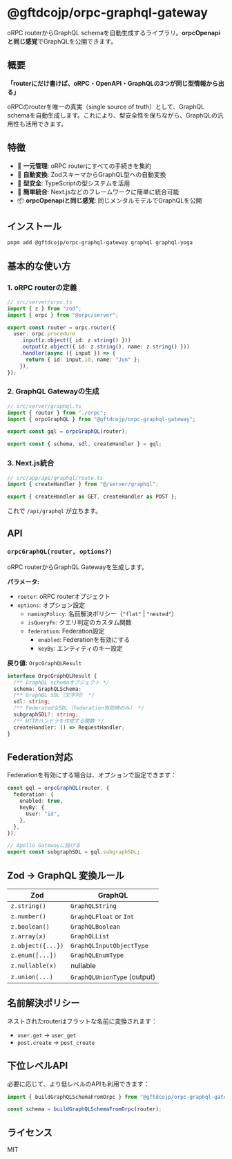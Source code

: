 # @gftdcojp/orpc-graphql-gateway

oRPC routerからGraphQL schemaを自動生成するライブラリ。**orpcOpenapiと同じ感覚**でGraphQLを公開できます。

## 概要

**「routerにだけ書けば、oRPC・OpenAPI・GraphQLの3つが同じ型情報から出る」**

oRPCのrouterを唯一の真実（single source of truth）として、GraphQL schemaを自動生成します。これにより、型安全性を保ちながら、GraphQLの汎用性も活用できます。

## 特徴

- 🎯 **一元管理**: oRPC routerにすべての手続きを集約
- 🔄 **自動変換**: ZodスキーマからGraphQL型への自動変換
- 🚀 **型安全**: TypeScriptの型システムを活用
- 🔌 **簡単統合**: Next.jsなどのフレームワークに簡単に統合可能
- 📦 **orpcOpenapiと同じ感覚**: 同じメンタルモデルでGraphQLを公開

## インストール

```bash
pnpm add @gftdcojp/orpc-graphql-gateway graphql graphql-yoga
```

## 基本的な使い方

### 1. oRPC routerの定義

```typescript
// src/server/orpc.ts
import { z } from "zod";
import { orpc } from "@orpc/server";

export const router = orpc.router({
  user: orpc.procedure
    .input(z.object({ id: z.string() }))
    .output(z.object({ id: z.string(), name: z.string() }))
    .handler(async ({ input }) => {
      return { id: input.id, name: "Jun" };
    }),
});
```

### 2. GraphQL Gatewayの生成

```typescript
// src/server/graphql.ts
import { router } from "./orpc";
import { orpcGraphQL } from "@gftdcojp/orpc-graphql-gateway";

export const gql = orpcGraphQL(router);

export const { schema, sdl, createHandler } = gql;
```

### 3. Next.js統合

```typescript
// src/app/api/graphql/route.ts
import { createHandler } from "@/server/graphql";

export { createHandler as GET, createHandler as POST };
```

これで `/api/graphql` が立ちます。

## API

### `orpcGraphQL(router, options?)`

oRPC routerからGraphQL Gatewayを生成します。

**パラメータ:**

- `router`: oRPC routerオブジェクト
- `options`: オプション設定
  - `namingPolicy`: 名前解決ポリシー（`"flat"` | `"nested"`）
  - `isQueryFn`: クエリ判定のカスタム関数
  - `federation`: Federation設定
    - `enabled`: Federationを有効にする
    - `keyBy`: エンティティのキー設定

**戻り値:** `OrpcGraphQLResult`

```typescript
interface OrpcGraphQLResult {
  /** GraphQL schemaオブジェクト */
  schema: GraphQLSchema;
  /** GraphQL SDL（文字列） */
  sdl: string;
  /** FederatedなSDL（federation有効時のみ） */
  subgraphSDL?: string;
  /** HTTPハンドラを作成する関数 */
  createHandler: () => RequestHandler;
}
```

## Federation対応

Federationを有効にする場合は、オプションで設定できます：

```typescript
const gql = orpcGraphQL(router, {
  federation: {
    enabled: true,
    keyBy: {
      User: "id",
    },
  },
});

// Apollo Gatewayに投げる
export const subgraphSDL = gql.subgraphSDL;
```

## Zod → GraphQL 変換ルール

| Zod               | GraphQL                    |
| ----------------- | -------------------------- |
| `z.string()`      | `GraphQLString`            |
| `z.number()`      | `GraphQLFloat` or `Int`    |
| `z.boolean()`      | `GraphQLBoolean`           |
| `z.array(x)`      | `GraphQLList`              |
| `z.object({...})` | `GraphQLInputObjectType`   |
| `z.enum([...])`   | `GraphQLEnumType`          |
| `z.nullable(x)`   | nullable                   |
| `z.union(...)`    | `GraphQLUnionType` (output) |

## 名前解決ポリシー

ネストされたrouterはフラットな名前に変換されます：

- `user.get` → `user_get`
- `post.create` → `post_create`

## 下位レベルAPI

必要に応じて、より低レベルのAPIも利用できます：

```typescript
import { buildGraphQLSchemaFromOrpc } from "@gftdcojp/orpc-graphql-gateway";

const schema = buildGraphQLSchemaFromOrpc(router);
```

## ライセンス

MIT
